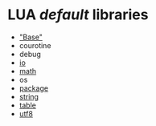 # **LUA** *default* libraries

* ["Base"](https://github.com/duckafire/Small_Projects/blob/main/summaries/lua/base.md)
* courotine
* debug
* [io](https://github.com/duckafire/Small_Projects/blob/main/summaries/lua/io.md)
* [math](https://github.com/duckafire/Small_Projects/blob/main/summaries/lua/math.md)
* os
* [package](https://github.com/duckafire/Small_Projects/blob/main/summaries/lua/package.md)
* [string](https://github.com/duckafire/Small_Projects/blob/main/summaries/lua/string.md)
* [table](https://github.com/duckafire/Small_Projects/blob/main/summaries/lua/table.md)
* [utf8](https://github.com/duckafire/Small_Projects/blob/main/summaries/lua/utf8.md)
